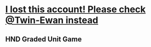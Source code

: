 # <ins> I lost this account! Please check [@Twin-Ewan](https://github.com/Twin-Ewan) instead </ins>


## HND Graded Unit Game
